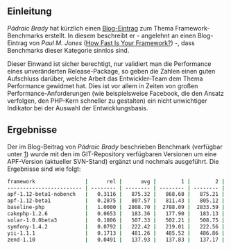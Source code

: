 ## Einleitung

*Pádraic Brady* hat kürzlich einen
[Blog-Eintrag](http://blog.astrumfutura.com/archives/421-PHP-Framework-Benchmarks-Entertaining-But-Ultimately-Useless.html)
zum Thema Framework-Benchmarks erstellt. In diesem beschreibt er -
angelehnt an einen Blog-Eintrag von *Paul M. Jones* ([How Fast Is Your
Framework?](http://paul-m-jones.com/blog/?p=236)) -, dass Benchmarks
dieser Kategorie sinnlos sind.

Dieser Einwand ist sicher berechtigt, nur validiert man die Performance
eines unveränderten Release-Package, so geben die Zahlen einen guten
Aufschluss darüber, welche Arbeit das Entwickler-Team dem Thema
Performance gewidmet hat. Dies ist vor allem in Zeiten von großen
Performance-Anforderungen (wie beispielsweise Facebook, die den Ansatz
verfolgen, den PHP-Kern schneller zu gestalten) ein nicht unwichtiger
Indikator bei der Auswahl der Entwicklungsbasis.

## Ergebnisse

Der im Blog-Beitrag von *Pádraic Brady* beschrieben Benchmark (verfügbar
unter [1](http://github.com/fabpot/framework-benchs)) wurde mit den im
GIT-Repository verfügbaren Versionen um eine APF-Version (aktueller
SVN-Stand) ergänzt und nochmals ausgeführt. Die Ergebnisse sind wie
folgt:

``` bash
framework                |      rel |      avg |        1 |        2 |        3 |        4 |        5
------------------------ | -------- | -------- | -------- | -------- | -------- | -------- | --------
apf-1.12-beta1-nobench   |   0.3116 |   875.32 |   868.68 |   875.21 |   878.43 |   877.82 |   876.45
apf-1.12-beta1           |   0.2875 |   807.57 |   811.43 |   805.12 |   812.83 |   806.21 |   802.25
baseline-php             |   1.0000 |  2808.70 |  2788.09 |  2833.59 |  2824.45 |  2804.71 |  2792.66
cakephp-1.2.6            |   0.0653 |   183.36 |   177.90 |   183.13 |   185.82 |   184.74 |   185.19
solar-1.0.0beta3         |   0.1806 |   507.33 |   502.21 |   508.75 |   508.77 |   505.52 |   511.39
symfony-1.4.2            |   0.0792 |   222.42 |   219.01 |   222.56 |   223.94 |   223.42 |   223.18
yii-1.1.1                |   0.1713 |   481.26 |   485.52 |   486.86 |   469.46 |   478.76 |   485.72
zend-1.10                |   0.0491 |   137.93 |   137.83 |   137.17 |   136.59 |   136.06 |   141.98
```